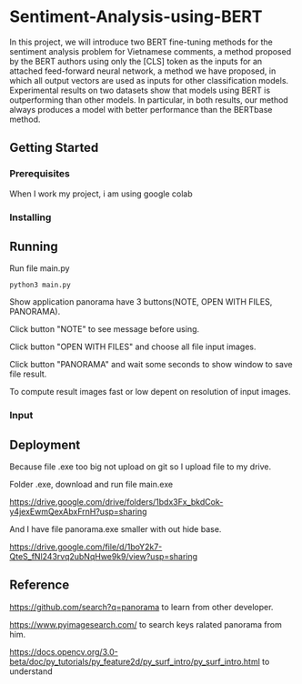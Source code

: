 # Sentiment-Analysis-using-BERT

In this project, we will introduce two BERT fine-tuning methods for the sentiment analysis problem for
Vietnamese comments, a method proposed by the BERT authors using only the [CLS] token as the inputs for an attached
feed-forward neural network, a method we have proposed, in which all output vectors are used as inputs for other
classification models. Experimental results on two datasets show that models using BERT is outperforming than other
models. In particular, in both results, our method always produces a model with better performance than the BERTbase method.

## Getting Started

### Prerequisites

When I work my project, i am using google colab


### Installing



## Running

Run file main.py

```
python3 main.py
```
Show application panorama have 3 buttons(NOTE, OPEN WITH FILES, PANORAMA).

Click button "NOTE" to see message before using.

Click button "OPEN WITH FILES" and choose all file input images.

Click button "PANORAMA" and wait some seconds to show window to save file result.

To compute result images fast or low depent on resolution of input images.


### Input



## Deployment

Because file .exe too big not upload on git so I upload file to my drive.

Folder .exe, download and run file main.exe

https://drive.google.com/drive/folders/1bdx3Fx_bkdCok-y4jexEwmQexAbxFrnH?usp=sharing

And I have file panorama.exe smaller with out hide base.

https://drive.google.com/file/d/1boY2k7-QteS_fNl243rvq2ubNqHwe9k9/view?usp=sharing

## Reference

https://github.com/search?q=panorama to learn from other developer.

https://www.pyimagesearch.com/ to search keys ralated panorama from him.

https://docs.opencv.org/3.0-beta/doc/py_tutorials/py_feature2d/py_surf_intro/py_surf_intro.html to understand 


